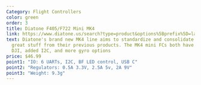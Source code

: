```yaml
---
Category: Flight Controllers
color: green
order: 3
title: Diatone F405/F722 Mini MK4
link: https://www.diatone.us/search?type=product&options%5Bprefix%5D=last&options%5Bunavailable_products%5D=last&q=MK4+mini+stack
text: Diatone's brand new MK4 line aims to standardize and consolidate all the
  great stuff from their previous products. The MK4 mini FCs both have ports for
  DJI, added I2C, and more gyro options
price: $46.99
point1: "IO: 6 UARTs, I2C, BF LED control, USB C"
point2: "Regulators: 0.5A 3.3V, 2.5A 5v, 2A 9V"
point3: "Weight: 9.3g"
---
```

